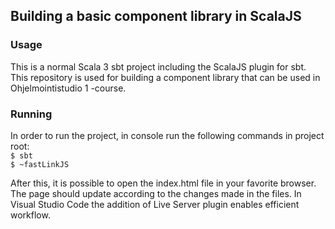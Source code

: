 ## Building a basic component library in ScalaJS

### Usage

This is a normal Scala 3 sbt project including the ScalaJS plugin for sbt. This repository is used for building a component library that can be used in Ohjelmointistudio 1 -course.

### Running

In order to run the project, in console run the following commands in project root: 
<br/>
<code>$ sbt</code>
<br/>
<code>$ ~fastLinkJS </code> 
<br/>

After this, it is possible to open the index.html file in your favorite browser. The page should update according to the changes made in the files. In Visual Studio Code the addition of Live Server plugin enables efficient workflow.
